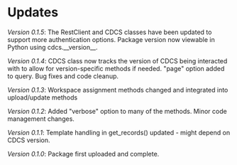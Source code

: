 # Updates

*Version 0.1.5*: The RestClient and CDCS classes have been updated to support more authentication options.  Package version now viewable in Python using cdcs.\_\_version\_\_.

*Version 0.1.4*: CDCS class now tracks the version of CDCS being interacted with to allow for version-specific methods if needed.  "page" option added to query.  Bug fixes and code cleanup.

*Version 0.1.3*: Workspace assignment methods changed and integrated into upload/update methods

*Version 0.1.2*: Added "verbose" option to many of the methods.  Minor code management changes.

*Version 0.1.1*: Template handling in get_records() updated - might depend on CDCS version.

*Version 0.1.0*: Package first uploaded and complete.